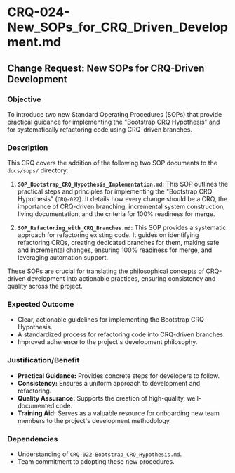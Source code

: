 # CRQ-024-New_SOPs_for_CRQ_Driven_Development.md

## Change Request: New SOPs for CRQ-Driven Development

### Objective

To introduce two new Standard Operating Procedures (SOPs) that provide practical guidance for implementing the "Bootstrap CRQ Hypothesis" and for systematically refactoring code using CRQ-driven branches.

### Description

This CRQ covers the addition of the following two SOP documents to the `docs/sops/` directory:

1.  **`SOP_Bootstrap_CRQ_Hypothesis_Implementation.md`:** This SOP outlines the practical steps and principles for implementing the "Bootstrap CRQ Hypothesis" (`CRQ-022`). It details how every change should be a CRQ, the importance of CRQ-driven branching, incremental system construction, living documentation, and the criteria for 100% readiness for merge.

2.  **`SOP_Refactoring_with_CRQ_Branches.md`:** This SOP provides a systematic approach for refactoring existing code. It guides on identifying refactoring CRQs, creating dedicated branches for them, making safe and incremental changes, ensuring 100% readiness for merge, and leveraging automation support.

These SOPs are crucial for translating the philosophical concepts of CRQ-driven development into actionable practices, ensuring consistency and quality across the project.

### Expected Outcome

*   Clear, actionable guidelines for implementing the Bootstrap CRQ Hypothesis.
*   A standardized process for refactoring code into CRQ-driven branches.
*   Improved adherence to the project's development philosophy.

### Justification/Benefit

*   **Practical Guidance:** Provides concrete steps for developers to follow.
*   **Consistency:** Ensures a uniform approach to development and refactoring.
*   **Quality Assurance:** Supports the creation of high-quality, well-documented code.
*   **Training Aid:** Serves as a valuable resource for onboarding new team members to the project's development methodology.

### Dependencies

*   Understanding of `CRQ-022-Bootstrap_CRQ_Hypothesis.md`.
*   Team commitment to adopting these new procedures.
